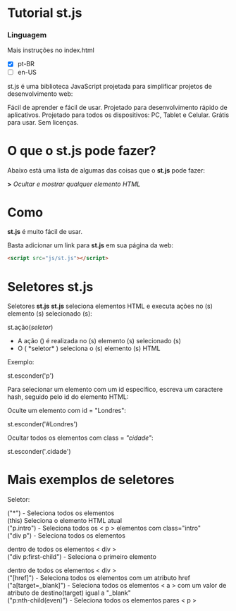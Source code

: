 # Tutorial **st.js**

### Linguagem

Mais instruções no index.html

- [x] pt-BR
- [ ] en-US

st.js é uma biblioteca JavaScript projetada para simplificar projetos de desenvolvimento web:

Fácil de aprender e fácil de usar.
Projetado para desenvolvimento rápido de aplicativos.
Projetado para todos os dispositivos: PC, Tablet e Celular.
Grátis para usar. Sem licenças.

# O que o **st.js** pode fazer?
Abaixo está uma lista de algumas das coisas que o **st.js** pode fazer:

**>** *Ocultar e mostrar qualquer elemento HTML*

# Como
**st.js** é muito fácil de usar.

Basta adicionar um link para **st.js** em sua página da web:
```html
<script src="js/st.js"></script>
```

# Seletores st.js

Seletores **st.js**
**st.js** seleciona elementos HTML e executa ações no (s) elemento (s) selecionado (s):

st.ação(*seletor*)
<ul>
  <li>A ação () é realizada no (s) elemento (s) selecionado (s)</li>
  <li>O ( *seletor* ) seleciona o (s) elemento (s) HTML</li>
</ul>
Exemplo:

st.esconder('p')

Para selecionar um elemento com um id específico, escreva um caractere hash, seguido pelo id do elemento HTML:

Oculte um elemento com id = "Londres":

st.esconder('#Londres')

Ocultar todos os elementos com class = *"cidade"*:

st.esconder('.cidade')

# Mais exemplos de seletores

Seletor:

("*") - Seleciona todos os elementos<br>
(this)	Seleciona o elemento HTML atual<br>	
("p.intro") - Seleciona todos os < p > elementos com class="intro"<br>
("div p") - Seleciona todos os elementos <p> dentro de todos os elementos < div ><br>
("div p:first-child") - Seleciona o primeiro elemento <p> dentro de todos os elementos < div ><br>
("[href]") - Seleciona todos os elementos com um atributo href<br>
("a[target=_blank]") - Seleciona todos os elementos < a > com um valor de atributo de destino(target) igual a "_blank"<br>
("p:nth-child(even)") - Seleciona todos os elementos pares < p ><br>
